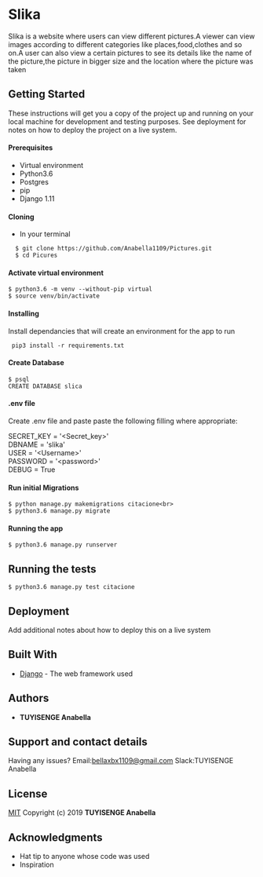 # Slika

Slika is a website where users can view different pictures.A viewer can view images according to different categories like places,food,clothes and so on.A user can also view a certain pictures to see its details like the name of the picture,the picture in bigger size and the location where the picture was taken

## Getting Started

These instructions will get you a copy of the project up and running on your local machine for development and testing purposes. See deployment for notes on how to deploy the project on a live system.

#### Prerequisites

* Virtual environment
* Python3.6
* Postgres
* pip
* Django 1.11

#### Cloning
 * In your terminal<br>
 ```
   $ git clone https://github.com/Anabella1109/Pictures.git
   $ cd Picures
```

#### Activate virtual environment

```
$ python3.6 -m venv --without-pip virtual 
$ source venv/bin/activate
```

#### Installing

Install dependancies that will create an environment for the app to run
```
 pip3 install -r requirements.txt
 ```
#### Create Database
```
$ psql
CREATE DATABASE slica
```
#### .env file
Create .env file and paste paste the following filling where appropriate:

SECRET_KEY = '<Secret_key>'<br>
DBNAME = 'slika'<br>
USER = '&lt;Username&gt;'<br>
PASSWORD = '&lt;password&gt;'<br>
DEBUG = True

#### Run initial Migrations
```
$ python manage.py makemigrations citacione<br>
$ python3.6 manage.py migrate
```

#### Running the app
```
$ python3.6 manage.py runserver
```

## Running the tests

```
$ python3.6 manage.py test citacione
```



## Deployment

Add additional notes about how to deploy this on a live system

## Built With

* [Django](http://www.dropwizard.io/1.0.2/docs/) - The web framework used
<!-- * [Maven](https://maven.apache.org/) - Dependency Management -->
<!-- * [ROME](https://rometools.github.io/rome/) - Used to generate RSS Feeds -->

<!-- ## Contributing

Please read [CONTRIBUTING.md](https://gist.github.com/PurpleBooth/b24679402957c63ec426) for details on our code of conduct, and the process for submitting pull requests to us. -->

<!-- ## Versioning

We use [SemVer](http://semver.org/) for versioning. For the versions available, see the [tags on this repository](https://github.com/your/project/tags).  -->

## Authors

* **TUYISENGE Anabella** 

## Support and contact details

Having any issues?
Email:bellaxbx1109@gmail.com
Slack:TUYISENGE Anabella


<!-- See also the list of [contributors](https://github.com/your/project/contributors) who participated in this project. -->

## License


[MIT](https://choosealicense.com/licenses/mit/)
Copyright (c) 2019 **TUYISENGE Anabella**


## Acknowledgments

* Hat tip to anyone whose code was used
* Inspiration


